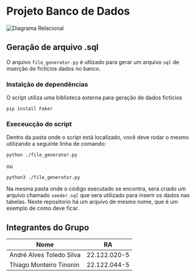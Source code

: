 # Projeto Banco de Dados

![Diagrama Relacional]([https://github.com/Andre-ats/BancoDeDados/blob/f43df09c85caffe4290e30f279a8010981244f24/diagrama_relacional.png](https://github.com/Andre-ats/BancoDeDados/blob/78fbfe2cc1f407c8fbad0f829533b8fe2bfd0054/diagrama_relacional.drawio.png))

## Geração de arquivo .sql
O arquivo `file_generator.py` é utlizado para gerar um arquivo `sql` de inserção de fictícios dados no banco.

### Instalção de dependências
O script utiliza uma biblioteca externa para geração de dados ficticios 

`pip install Faker`

### Execeucção do script
Dentro da pasta onde o script está localizado, você deve rodar o mesmo utilizando a seguinte linha de comando:

`python ./file_generator.py`

ou

`python3 ./file_generator.py`

Na mesma pasta onde o código executado se encontra, será criado um arquivo chamado `seeder.sql` que sera utilizado para inserir os dados nas tabelas. Neste repositorio há um arquivo de mesmo nome, que é um exemplo de como deve ficar.

## Integrantes do Grupo

| Nome  | RA |
| ------------- | ------------- |
| André Alves Toledo Silva  | 22.122.020-5  |
| Thiago Monteiro Tinonin  | 22.122.044-5  |
